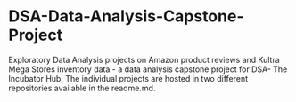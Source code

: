 # DSA-Data-Analysis-Capstone-Project
 Exploratory Data Analysis projects on Amazon product reviews and Kultra Mega Stores inventory data - a data analysis capstone project for DSA- The Incubator Hub. The individual projects are hosted in two different repositories available in the readme.md.
